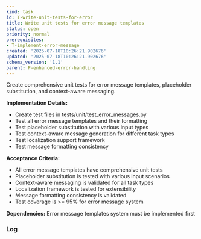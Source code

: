 ```yaml
---
kind: task
id: T-write-unit-tests-for-error
title: Write unit tests for error message templates
status: open
priority: normal
prerequisites:
- T-implement-error-message
created: '2025-07-18T10:26:21.902676'
updated: '2025-07-18T10:26:21.902676'
schema_version: '1.1'
parent: F-enhanced-error-handling
---
```

Create comprehensive unit tests for error message templates, placeholder substitution, and context-aware messaging.

**Implementation Details:**
- Create test files in tests/unit/test_error_messages.py
- Test all error message templates and their formatting
- Test placeholder substitution with various input types
- Test context-aware message generation for different task types
- Test localization support framework
- Test message formatting consistency

**Acceptance Criteria:**
- All error message templates have comprehensive unit tests
- Placeholder substitution is tested with various input scenarios
- Context-aware messaging is validated for all task types
- Localization framework is tested for extensibility
- Message formatting consistency is validated
- Test coverage is >= 95% for error message system

**Dependencies:** Error message templates system must be implemented first

### Log

